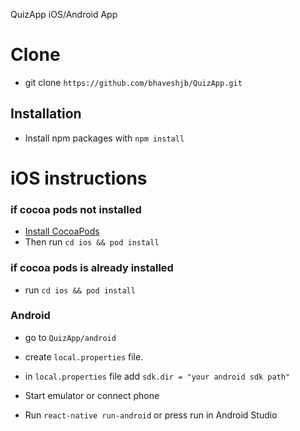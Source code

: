 QuizApp iOS/Android App

# Clone 
* git clone `https://github.com/bhaveshjb/QuizApp.git`
## Installation

* Install npm packages with `npm install`

# iOS instructions
### if cocoa pods not installed
* [Install CocoaPods](https://cocoapods.org/)
* Then run `cd ios && pod install`
### if cocoa pods is already installed
*  run `cd ios && pod install`

### Android

* go to `QuizApp/android`
* create `local.properties` file. 
* in `local.properties` file add `sdk.dir = "your android sdk path"`
     
* Start emulator or connect phone
* Run `react-native run-android` or press run in Android Studio

